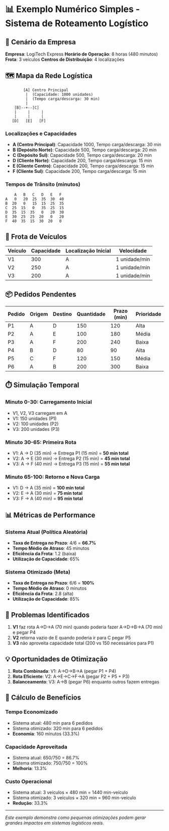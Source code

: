 # 📊 Exemplo Numérico Simples - Sistema de Roteamento Logístico

## 🏢 Cenário da Empresa

**Empresa**: LogiTech Express
**Horário de Operação**: 8 horas (480 minutos)
**Frota**: 3 veículos
**Centros de Distribuição**: 4 localizações

## 🗺️ Mapa da Rede Logística

```
        [A] Centro Principal
         |  (Capacidade: 1000 unidades)
         |  (Tempo carga/descarga: 30 min)
         |
    [B]--+--[C]
    |     |     |
    |     |     |
   [D]   [E]   [F]
```

### **Localizações e Capacidades**
- **A (Centro Principal)**: Capacidade 1000, Tempo carga/descarga: 30 min
- **B (Depósito Norte)**: Capacidade 500, Tempo carga/descarga: 20 min  
- **C (Depósito Sul)**: Capacidade 500, Tempo carga/descarga: 20 min
- **D (Cliente Norte)**: Capacidade 200, Tempo carga/descarga: 15 min
- **E (Cliente Centro)**: Capacidade 200, Tempo carga/descarga: 15 min
- **F (Cliente Sul)**: Capacidade 200, Tempo carga/descarga: 15 min

### **Tempos de Trânsito (minutos)**
```
    A   B   C   D   E   F
A   0   20  25  35  30  40
B  20   0   15  15  25  35
C  25  15   0   35  25  15
D  35  15  35   0   20  30
E  30  25  25  20   0   20
F  40  35  15  30  20   0
```

## 🚚 Frota de Veículos

| Veículo | Capacidade | Localização Inicial | Velocidade |
|----------|------------|---------------------|------------|
| V1       | 300        | A                   | 1 unidade/min |
| V2       | 250        | A                   | 1 unidade/min |
| V3       | 200        | A                   | 1 unidade/min |

## 📦 Pedidos Pendentes

| Pedido | Origem | Destino | Quantidade | Prazo (min) | Prioridade |
|--------|--------|---------|------------|-------------|------------|
| P1     | A      | D       | 150        | 120         | Alta       |
| P2     | A      | E       | 100        | 180         | Média      |
| P3     | A      | F       | 200        | 240         | Baixa      |
| P4     | B      | D       | 80         | 90          | Alta       |
| P5     | C      | F       | 120        | 150         | Média      |
| P6     | A      | B       | 200        | 300         | Baixa      |

## ⏱️ Simulação Temporal

### **Minuto 0-30: Carregamento Inicial**
- V1, V2, V3 carregam em A
- V1: 150 unidades (P1)
- V2: 100 unidades (P2) 
- V3: 200 unidades (P3)

### **Minuto 30-65: Primeira Rota**
- V1: A → D (35 min) → Entrega P1 (15 min) = **50 min total**
- V2: A → E (30 min) → Entrega P2 (15 min) = **45 min total**
- V3: A → F (40 min) → Entrega P3 (15 min) = **55 min total**

### **Minuto 65-100: Retorno e Nova Carga**
- V1: D → A (35 min) = **100 min total**
- V2: E → A (30 min) = **75 min total**
- V3: F → A (40 min) = **95 min total**

## 📊 Métricas de Performance

### **Sistema Atual (Política Aleatória)**
- **Taxa de Entrega no Prazo**: 4/6 = **66.7%**
- **Tempo Médio de Atraso**: 45 minutos
- **Eficiência da Frota**: 1.2 (baixa)
- **Utilização de Capacidade**: 65%

### **Sistema Otimizado (Meta)**
- **Taxa de Entrega no Prazo**: 6/6 = **100%**
- **Tempo Médio de Atraso**: 0 minutos
- **Eficiência da Frota**: 2.8 (alta)
- **Utilização de Capacidade**: 85%

## 🎯 Problemas Identificados

1. **V1** faz rota A→D→A (70 min) quando poderia fazer A→D→B→A (70 min) e pegar P4
2. **V2** retorna vazio de E quando poderia ir para C pegar P5
3. **V3** não aproveita capacidade total (200 vs 150 necessários para P1)

## 💡 Oportunidades de Otimização

1. **Rota Combinada**: V1: A→D→B→A (pegar P1 + P4)
2. **Rota Eficiente**: V2: A→E→C→F→A (pegar P2 + P5 + P3)
3. **Balanceamento**: V3: A→B (pegar P6) enquanto outros fazem entregas

## 🔢 Cálculo de Benefícios

### **Tempo Economizado**
- Sistema atual: 480 min para 6 pedidos
- Sistema otimizado: 320 min para 6 pedidos
- **Economia**: 160 minutos (33.3%)

### **Capacidade Aproveitada**
- Sistema atual: 650/750 = 86.7%
- Sistema otimizado: 750/750 = 100%
- **Melhoria**: 13.3%

### **Custo Operacional**
- Sistema atual: 3 veículos × 480 min = 1440 min-veículo
- Sistema otimizado: 3 veículos × 320 min = 960 min-veículo
- **Redução**: 33.3%

---

*Este exemplo demonstra como pequenas otimizações podem gerar grandes impactos em sistemas logísticos reais.* 